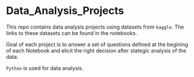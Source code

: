 # Data_Analysis_Projects
This repo contains data analysis projects using datasets from `kaggle`. 
The links to these datasets can be found in the notebooks.

Goal of each project is to answer a set of questions defined at the begining of each Notebook and elicit the right decision after stategic analysis of the data.

`Python` is used for data analysis.
